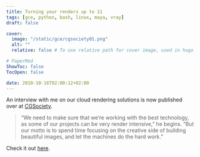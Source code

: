 ```yaml
---
title: Turning your renders up to 11
tags: [gce, python, bash, linux, maya, vray]
draft: false

cover:
  image: "/static/gce/cgsociety01.png"
  alt: ""
  relative: false # To use relative path for cover image, used in hugo Page-bundles

# PaperMod
ShowToc: false
TocOpen: false

date: 2010-10-16T02:00:12+02:00
---
```



An interview with me on our cloud rendering solutions is now published over
at [CGSociety](http://www.cgsociety.org/news/article/1379/turning-your-renders-up-to-11).

> “We need to make sure that we’re working with the best technology, as some of our projects can be very render intensive,” he begins. “But our motto is to spend time focusing on the creative side of building beautiful images, and let the machines do the hard work.”

Check it out [here](http://www.cgsociety.org/news/article/1379/turning-your-renders-up-to-11).

